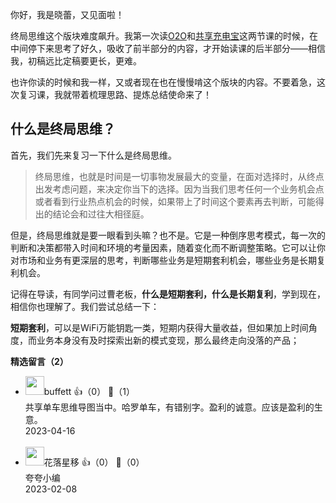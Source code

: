 你好，我是晓蕾，又见面啦！

终局思维这个版块难度飙升。我第一次读[O2O](http://time.geekbang.org/column/article/593159)和[共享充电宝](http://time.geekbang.org/column/article/594866)这两节课的时候，在中间停下来思考了好久，吸收了前半部分的内容，才开始读课的后半部分——相信我，初稿远比定稿要更长，更难。

也许你读的时候和我一样，又或者现在也在慢慢啃这个版块的内容。不要着急，这次复习课，我就带着梳理思路、提炼总结使命来了！

## 什么是终局思维？

首先，我们先来复习一下什么是终局思维。

> 终局思维，也就是时间是一切事物发展最大的变量，在面对选择时，从终点出发考虑问题，来决定你当下的选择。因为当我们思考任何一个业务机会点或者看到行业热点机会的时候，如果带上了时间这个要素再去判断，可能得出的结论会和过往大相径庭。

但是，终局思维就是要一眼看到头嘛？也不是。它是一种倒序思考模式，每一次的判断和决策都带入时间和环境的考量因素，随着变化而不断调整策略。它可以让你对市场和业务有更深层的思考，判断哪些业务是短期套利机会，哪些业务是长期复利机会。

记得在导读，有同学问过曹老板，**什么是短期套利，什么是长期复利**，学到现在，相信你也理解了。我们尝试总结一下：

**短期套利**，可以是WiFi万能钥匙一类，短期内获得大量收益，但如果加上时间角度，而业务本身没有及时探索出新的模式变现，那么最终走向没落的产品；
<div><strong>精选留言（2）</strong></div><ul>
<li><img src="https://static001.geekbang.org/account/avatar/00/11/7a/ff/df4eab46.jpg" width="30px"><span>buffett</span> 👍（0） 💬（1）<div>共享单车思维导图当中。哈罗单车，有错别字。盈利的诚意。应该是盈利的生意。</div>2023-04-16</li><br/><li><img src="https://static001.geekbang.org/account/avatar/00/18/f6/4d/62105649.jpg" width="30px"><span>花落星移</span> 👍（0） 💬（0）<div>夸夸小编</div>2023-02-08</li><br/>
</ul>